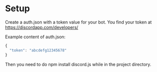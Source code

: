 # Setup

Create a auth.json with a token value for your bot. You find your token at https://discordapp.com/developers/

Example content of auth.json:

```javascript
{
  "token": "abcdefg12345678"
}
```

Then you need to do npm install discord.js while in the project directory.
